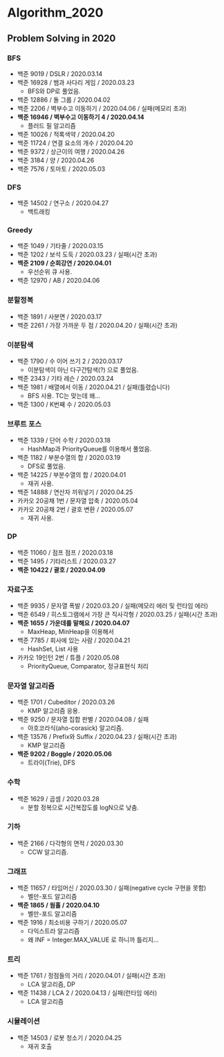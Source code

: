 # Algorithm_2020
## Problem Solving in 2020

### BFS
- 백준 9019 / DSLR / 2020.03.14
- 백준 16928 / 뱀과 사다리 게임 / 2020.03.23
    - BFS와 DP로 풀었음.
- 백준 12886 / 돌 그룹 / 2020.04.02
- 백준 2206 / 벽부수고 이동하기 / 2020.04.06 / 실패(메모리 초과)
- **백준 16946 / 벽부수고 이동하기 4 / 2020.04.14**
    - 플러드 필 알고리즘
- 백준 10026 / 적록색약 / 2020.04.20
- 백준 11724 / 연결 요소의 개수 / 2020.04.20
- 백준 9372 / 상근이의 여행 / 2020.04.26
- 백준 3184 / 양 / 2020.04.26
- 백준 7576 / 토마토 / 2020.05.03

### DFS
- 백준 14502 / 연구소 / 2020.04.27
    - 백트래킹

### Greedy
- 백준 1049 / 기타줄 / 2020.03.15
- 백준 1202 / 보석 도둑 / 2020.03.23 / 실패(시간 초과)
- **백준 2109 / 순회강연 / 2020.04.01**
    - 우선순위 큐 사용.
- 백준 12970 / AB / 2020.04.06

### 분할정복
- 백준 1891 / 사분면 / 2020.03.17
- 백준 2261 / 가장 가까운 두 점 / 2020.04.20 / 실패(시간 초과)

### 이분탐색
- 백준 1790 / 수 이어 쓰기 2 / 2020.03.17
    - 이분탐색이 아닌 다구간탐색(?) 으로 풀었음.
- 백준 2343 / 기타 레슨 / 2020.03.24
- 백준 1981 / 배열에서 이동 / 2020.04.21 / 실패(틀렸습니다)
    - BFS 사용. TC는 맞는데 왜...
- 백준 1300 / K번째 수 / 2020.05.03
  
### 브루트 포스
- 백준 1339 / 단어 수학 / 2020.03.18
    - HashMap과 PriorityQueue를 이용해서 풀었음.
- 백준 1182 / 부분수열의 합 / 2020.03.19
    - DFS로 풀었음.
- 백준 14225 / 부분수열의 합 / 2020.04.01
    - 재귀 사용.
- 백준 14888 / 연산자 끼워넣기 / 2020.04.25
- 카카오 20공채 1번 / 문자열 압축 / 2020.05.04
- 카카오 20공채 2번 / 괄호 변환 / 2020.05.07
    - 재귀 사용.
  
### DP
- 백준 11060 / 점프 점프 / 2020.03.18
- 백준 1495 / 기타리스트 / 2020.03.27
- **백준 10422 / 괄호 / 2020.04.09**

### 자료구조
- 백준 9935 / 문자열 폭발 / 2020.03.20 / 실패(메모리 에러 및 런타임 에러)
- 백준 6549 / 히스토그램에서 가장 큰 직사각형 / 2020.03.25 / 실패(시간 초과)
- **백준 1655 / 가운데를 말해요 / 2020.04.07**
    - MaxHeap, MinHeap을 이용해서
- 백준 7785 / 회사에 있는 사람 / 2020.04.21
    - HashSet, List 사용
- 카카오 19인턴 2번 / 튜플 / 2020.05.08
    - PriorityQueue, Comparator, 정규표현식 처리

### 문자열 알고리즘
- 백준 1701 / Cubeditor / 2020.03.26
    - KMP 알고리즘 응용.
- 백준 9250 / 문자열 집합 판별 / 2020.04.08 / 실패
    - 아호코라식(aho-corasick) 알고리즘.
- 백준 13576 / Prefix와 Suffix / 2020.04.23 / 실패(시간 초과)
    - KMP 알고리즘
- **백준 9202 / Boggle / 2020.05.06**
    - 트라이(Trie), DFS
  
### 수학
- 백준 1629 / 곱셈 / 2020.03.28
    - 분할 정복으로 시간복잡도를 logN으로 낮춤.
  
### 기하
- 백준 2166 / 다각형의 면적 / 2020.03.30
    - CCW 알고리즘.
  
### 그래프
- 백준 11657 / 타임머신 / 2020.03.30 / 실패(negative cycle 구현을 못함)
    - 벨만-포드 알고리즘
- **백준 1865 / 웜홀 / 2020.04.10**
    - 벨만-포드 알고리즘
- 백준 1916 / 최소비용 구하기 / 2020.05.07
    - 다익스트라 알고리즘
    - 왜 INF = Integer.MAX_VALUE 로 하니까 틀리지...
  
### 트리
- 백준 1761 / 정점들의 거리 / 2020.04.01 / 실패(시간 초과)
    - LCA 알고리즘, DP
- 백준 11438 / LCA 2 / 2020.04.13 / 실패(런타임 에러)
    - LCA 알고리즘
    
    
### 시뮬레이션
- 백준 14503 / 로봇 청소기 / 2020.04.25
    - 재귀 호출